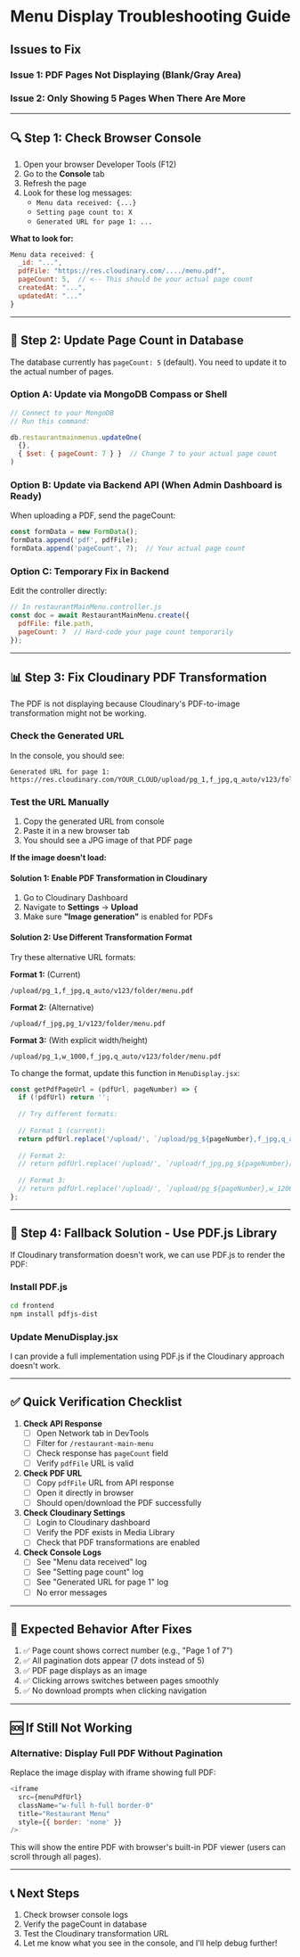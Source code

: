 # Menu Display Troubleshooting Guide

## Issues to Fix

### Issue 1: PDF Pages Not Displaying (Blank/Gray Area)
### Issue 2: Only Showing 5 Pages When There Are More

---

## 🔍 **Step 1: Check Browser Console**

1. Open your browser Developer Tools (F12)
2. Go to the **Console** tab
3. Refresh the page
4. Look for these log messages:
   - `Menu data received: {...}`
   - `Setting page count to: X`
   - `Generated URL for page 1: ...`

**What to look for:**
```javascript
Menu data received: {
  _id: "...",
  pdfFile: "https://res.cloudinary.com/..../menu.pdf",
  pageCount: 5,  // <-- This should be your actual page count
  createdAt: "...",
  updatedAt: "..."
}
```

---

## 🔧 **Step 2: Update Page Count in Database**

The database currently has `pageCount: 5` (default). You need to update it to the actual number of pages.

### Option A: Update via MongoDB Compass or Shell

```javascript
// Connect to your MongoDB
// Run this command:

db.restaurantmainmenus.updateOne(
  {},
  { $set: { pageCount: 7 } }  // Change 7 to your actual page count
)
```

### Option B: Update via Backend API (When Admin Dashboard is Ready)

When uploading a PDF, send the pageCount:
```javascript
const formData = new FormData();
formData.append('pdf', pdfFile);
formData.append('pageCount', 7);  // Your actual page count
```

### Option C: Temporary Fix in Backend

Edit the controller directly:
```javascript
// In restaurantMainMenu.controller.js
const doc = await RestaurantMainMenu.create({ 
  pdfFile: file.path, 
  pageCount: 7  // Hard-code your page count temporarily
});
```

---

## 📊 **Step 3: Fix Cloudinary PDF Transformation**

The PDF is not displaying because Cloudinary's PDF-to-image transformation might not be working.

### Check the Generated URL

In the console, you should see:
```
Generated URL for page 1: https://res.cloudinary.com/YOUR_CLOUD/upload/pg_1,f_jpg,q_auto/v123/folder/menu.pdf
```

### Test the URL Manually

1. Copy the generated URL from console
2. Paste it in a new browser tab
3. You should see a JPG image of that PDF page

**If the image doesn't load:**

#### Solution 1: Enable PDF Transformation in Cloudinary

1. Go to Cloudinary Dashboard
2. Navigate to **Settings** → **Upload**
3. Make sure **"Image generation"** is enabled for PDFs

#### Solution 2: Use Different Transformation Format

Try these alternative URL formats:

**Format 1:** (Current)
```
/upload/pg_1,f_jpg,q_auto/v123/folder/menu.pdf
```

**Format 2:** (Alternative)
```
/upload/f_jpg,pg_1/v123/folder/menu.pdf
```

**Format 3:** (With explicit width/height)
```
/upload/pg_1,w_1000,f_jpg,q_auto/v123/folder/menu.pdf
```

To change the format, update this function in `MenuDisplay.jsx`:

```javascript
const getPdfPageUrl = (pdfUrl, pageNumber) => {
  if (!pdfUrl) return '';
  
  // Try different formats:
  
  // Format 1 (current):
  return pdfUrl.replace('/upload/', `/upload/pg_${pageNumber},f_jpg,q_auto/`);
  
  // Format 2:
  // return pdfUrl.replace('/upload/', `/upload/f_jpg,pg_${pageNumber}/`);
  
  // Format 3:
  // return pdfUrl.replace('/upload/', `/upload/pg_${pageNumber},w_1200,f_jpg,q_auto/`);
};
```

---

## 🎯 **Step 4: Fallback Solution - Use PDF.js Library**

If Cloudinary transformation doesn't work, we can use PDF.js to render the PDF:

### Install PDF.js

```bash
cd frontend
npm install pdfjs-dist
```

### Update MenuDisplay.jsx

I can provide a full implementation using PDF.js if the Cloudinary approach doesn't work.

---

## ✅ **Quick Verification Checklist**

1. **Check API Response**
   - [ ] Open Network tab in DevTools
   - [ ] Filter for `/restaurant-main-menu`
   - [ ] Check response has `pageCount` field
   - [ ] Verify `pdfFile` URL is valid

2. **Check PDF URL**
   - [ ] Copy `pdfFile` URL from API response
   - [ ] Open it directly in browser
   - [ ] Should open/download the PDF successfully

3. **Check Cloudinary Settings**
   - [ ] Login to Cloudinary dashboard
   - [ ] Verify the PDF exists in Media Library
   - [ ] Check that PDF transformations are enabled

4. **Check Console Logs**
   - [ ] See "Menu data received" log
   - [ ] See "Setting page count" log
   - [ ] See "Generated URL for page 1" log
   - [ ] No error messages

---

## 🚀 **Expected Behavior After Fixes**

1. ✅ Page count shows correct number (e.g., "Page 1 of 7")
2. ✅ All pagination dots appear (7 dots instead of 5)
3. ✅ PDF page displays as an image
4. ✅ Clicking arrows switches between pages smoothly
5. ✅ No download prompts when clicking navigation

---

## 🆘 **If Still Not Working**

### Alternative: Display Full PDF Without Pagination

Replace the image display with iframe showing full PDF:

```javascript
<iframe
  src={menuPdfUrl}
  className="w-full h-full border-0"
  title="Restaurant Menu"
  style={{ border: 'none' }}
/>
```

This will show the entire PDF with browser's built-in PDF viewer (users can scroll through all pages).

---

## 📞 **Next Steps**

1. Check browser console logs
2. Verify the pageCount in database
3. Test the Cloudinary transformation URL
4. Let me know what you see in the console, and I'll help debug further!











